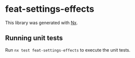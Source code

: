 # feat-settings-effects

This library was generated with [Nx](https://nx.dev).

## Running unit tests

Run `nx test feat-settings-effects` to execute the unit tests.
